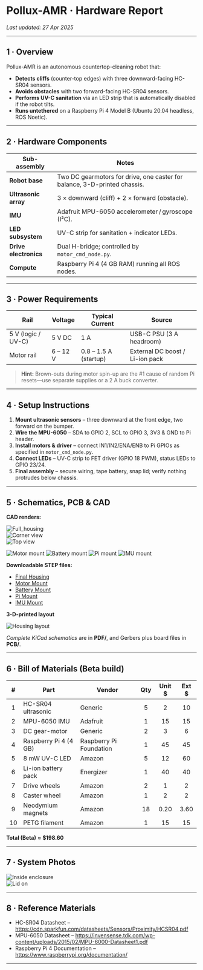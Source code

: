 # Pollux-AMR · Hardware Report  
_Last updated: 27 Apr 2025_

---

## 1 · Overview  
Pollux-AMR is an autonomous countertop-cleaning robot that:  

* **Detects cliffs** (counter-top edges) with three downward-facing HC-SR04 sensors.  
* **Avoids obstacles** with two forward-facing HC-SR04 sensors.  
* **Performs UV-C sanitation** via an LED strip that is automatically disabled if the robot tilts.  
* **Runs untethered** on a Raspberry Pi 4 Model B (Ubuntu 20.04 headless, ROS Noetic).

---

## 2 · Hardware Components  

| Sub-assembly | Notes |
|--------------|-------|
| **Robot base** | Two DC gearmotors for drive, one caster for balance, 3-D-printed chassis. |
| **Ultrasonic array** | 3 × downward (cliff) + 2 × forward (obstacle). |
| **IMU** | Adafruit MPU-6050 accelerometer / gyroscope (I²C). |
| **LED subsystem** | UV-C strip for sanitation + indicator LEDs. |
| **Drive electronics** | Dual H-bridge; controlled by `motor_cmd_node.py`. |
| **Compute** | Raspberry Pi 4 (4 GB RAM) running all ROS nodes. |

---

## 3 · Power Requirements  

| Rail | Voltage | Typical Current | Source |
|------|---------|-----------------|--------|
| 5 V (logic / UV-C) | 5 V DC | 1 A | USB-C PSU (3 A headroom) |
| Motor rail | 6 – 12 V | 0.8 – 1.5 A (startup) | External DC boost / Li-ion pack |

> **Hint:** Brown-outs during motor spin-up are the #1 cause of random Pi resets—use separate supplies or a 2 A buck converter.

---

## 4 · Setup Instructions  

1. **Mount ultrasonic sensors** – three downward at the front edge, two forward on the bumper.  
2. **Wire the MPU-6050** – SDA to GPIO 2, SCL to GPIO 3, 3V3 & GND to Pi header.  
3. **Install motors & driver** – connect IN1/IN2/ENA/ENB to Pi GPIOs as specified in `motor_cmd_node.py`.  
4. **Connect LEDs** – UV-C strip to FET driver (GPIO 18 PWM), status LEDs to GPIO 23/24.  
5. **Final assembly** – secure wiring, tape battery, snap lid; verify nothing protrudes below chassis.

---

## 5 · Schematics, PCB & CAD  

**CAD renders:**

![Full_housing](images/Full_housing.png)  
![Corner view](images/corner_view_housing.png)  
![Top view](images/top_view_housing.png)

![Motor mount](images/motor_mount.png)
![Battery mount](images/battery_mount.png)
![Pi mount](images/pi_mount.png)
![IMU mount](images/imu_mount.png)

**Downloadable STEP files:**  

* [Final Housing](hardware/Final_housing.step)  
* [Motor Mount](hardware/Motor_mount.step)  
* [Battery Mount](hardware/Battery_mount.step)  
* [Pi Mount](hardware/PI_mount.step)  
* [IMU Mount](hardware/IMU_mount.step)

**3-D-printed layout**

![Housing layout](images/3d_Housing_Layout.png)

*Complete KiCad schematics* are in **PDF/**, and Gerbers plus board files in **PCB/**.

---

## 6 · Bill of Materials (Beta build)

| # | Part | Vendor | Qty | Unit $ | Ext $ |
|:-:|------|--------|:---:|:------:|:-----:|
| 1 | HC-SR04 ultrasonic | Generic | 5 | 2 | 10 |
| 2 | MPU-6050 IMU | Adafruit | 1 | 15 | 15 |
| 3 | DC gear-motor | Generic | 2 | 3 | 6 |
| 4 | Raspberry Pi 4 (4 GB) | Raspberry Pi Foundation | 1 | 45 | 45 |
| 5 | 8 mW UV-C LED | Amazon | 5 | 12 | 60 |
| 6 | Li-ion battery pack | Energizer | 1 | 40 | 40 |
| 7 | Drive wheels | Amazon | 2 | 1 | 2 |
| 8 | Caster wheel | Amazon | 1 | 2 | 2 |
| 9 | Neodymium magnets | Amazon | 18 | 0.20 | 3.60 |
| 10 | PETG filament | Amazon | 1 | 15 | 15 |

**Total (Beta)**  ≈ **$198.60**

---

## 7 · System Photos  

![Inside enclosure](images/inside_enclosure.png)  
![Lid on](images/enclosure_lid_on.png)

---

## 8 · Reference Materials  

* HC-SR04 Datasheet – <https://cdn.sparkfun.com/datasheets/Sensors/Proximity/HCSR04.pdf>  
* MPU-6050 Datasheet – <https://invensense.tdk.com/wp-content/uploads/2015/02/MPU-6000-Datasheet1.pdf>  
* Raspberry Pi 4 Documentation – <https://www.raspberrypi.org/documentation/>

---